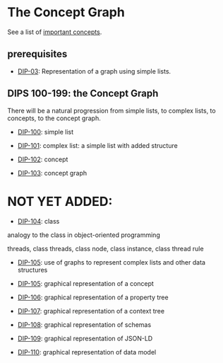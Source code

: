# The Concept Graph

See a list of [important concepts](importantConcepts.md).

## prerequisites

- [DIP-03](../03.md): Representation of a graph using simple lists.

## DIPS 100-199: the Concept Graph

There will be a natural progression from simple lists, to complex lists, to concepts, to the concept graph.

- [DIP-100](100.md): simple list

- [DIP-101](101.md): complex list: a simple list with added structure

- [DIP-102](102.md): concept

- [DIP-103](103.md): concept graph

# NOT YET ADDED:

- [DIP-104](104.md): class

analogy to the class in object-oriented programming

threads, class threads, class node, class instance, class thread rule

- [DIP-105](105.md): use of graphs to represent complex lists and other data structures

- [DIP-105](105.md): graphical representation of a concept

- [DIP-106](106.md): graphical representation of a property tree

- [DIP-107](107.md): graphical representation of a context tree

- [DIP-108](108.md): graphical representation of schemas

- [DIP-109](109.md): graphical representation of JSON-LD

- [DIP-110](110.md): graphical representation of data model



